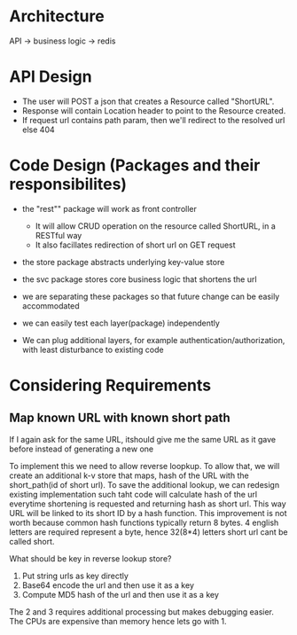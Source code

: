 Architecture
=============

API -> business logic -> redis

# API Design


- The user will POST a json that creates a Resource called "ShortURL".
- Response will contain Location header to point to the Resource created.
- If request url contains path param, then we'll redirect to the resolved url else 404

# Code Design (Packages and their responsibilites)

- the "rest"" package will work as front controller
  - It will allow CRUD operation on the resource called ShortURL, in a RESTful way
  - It also facillates redirection of short url on GET request

- the store package abstracts underlying key-value store

- the svc package stores core business logic that shortens the url

- we are separating these packages so that future change can be easily accommodated
- we can easily test each layer(package) independently
- We can plug additional layers, for example authentication/authorization, with least disturbance to existing code

# Considering Requirements

## Map known URL with known short path

If I again ask for the same URL, itshould give me the same URL as it gave before instead
of generating a new one

To implement this we need to allow reverse loopkup. To allow that, we will create an additional k-v store that maps, hash of the URL with
the short_path(id of short url).
To save the additional lookup, we can redesign existing implementation such taht code will calculate hash of the url everytime shortening is requested and returning hash as short url. This way URL will be linked to its short ID by a hash function.
This improvement is not worth because common hash functions typically return 8 bytes. 4 english letters are required represent a byte, hence 32(8*4) letters short url cant be called short.

What should be key in reverse lookup store?

1. Put string urls as key directly
2. Base64 encode the url and then use it as a key
3. Compute MD5 hash of the url and then use it as a key

The 2 and 3 requires additional processing but makes debugging easier. The CPUs are expensive than memory hence lets go with 1.
